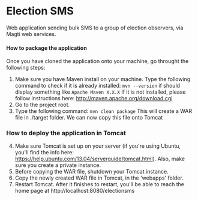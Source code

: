 Election SMS
============

Web application sending bulk SMS to a group of election observers, via Magti web services.

#### How to package the application

Once you have cloned the application onto your machine, go throught the following steps:
1. Make sure you have Maven install on your machine.
Type the following command to check if it is already installed:
`mvn --version`
if should display something like
`Apache Maven X.X.X`
If it is not installed, please follow instructions here: http://maven.apache.org/download.cgi 
2. Go to the project root.
3. Type the following command:
`mvn clean package`
This will create a WAR file in ./target folder. We can now copy this file onto Tomcat

### How to deploy the application in Tomcat
4. Make sure Tomcat is set up on your server (if you're using Ubuntu, you'll find the info here: https://help.ubuntu.com/13.04/serverguide/tomcat.html). Also, make sure you create a private instance.
5. Before copying the WAR file, shutdown your Tomcat instance.
6. Copy the newly created WAR file in Tomcat, in the 'webapps' folder.
7. Restart Tomcat. After it finishes to restart, you'll be able to reach the home page at http://localhost:8080/electionsms

